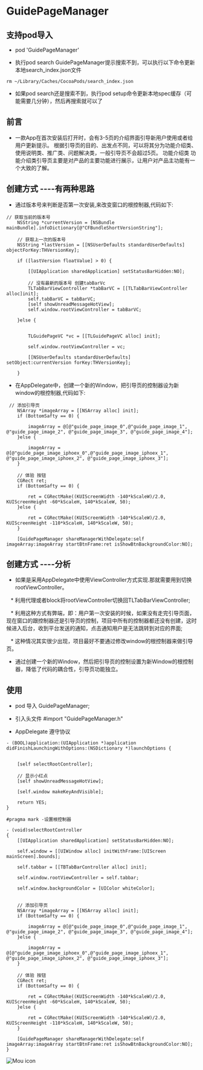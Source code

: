 # GuidePageManager

## 支持pod导入

* pod 'GuidePageManager'

* 执行pod search GuidePageManager提示搜索不到，可以执行以下命令更新本地search_index.json文件
  
```objc 
rm ~/Library/Caches/CocoaPods/search_index.json
```
* 如果pod search还是搜索不到，执行pod setup命令更新本地spec缓存（可能需要几分钟），然后再搜索就可以了

## 前言

* 一款App在首次安装后打开时，会有3-5页的介绍界面引导新用户使用或者给用户更新提示。
根据引导页的目的、出发点不同，可以将其分为功能介绍类、使用说明类、推广类、问题解决类，一般引导页不会超过5页。 功能介绍类 功能介绍类引导页主要是对产品的主要功能进行展示，让用户对产品主功能有一个大致的了解。

## 创建方式 ----有两种思路

* 通过版本号来判断是否第一次安装,来改变窗口的根控制器,代码如下:
    
```objc       
// 获取当前的版本号
    NSString *currentVersion = [NSBundle mainBundle].infoDictionary[@"CFBundleShortVersionString"];
    
    // 获取上一次的版本号
    NSString *lastVersion = [[NSUserDefaults standardUserDefaults] objectForKey:THVersionKey];
    
    if ([lastVersion floatValue] > 0) {
        
        [[UIApplication sharedApplication] setStatusBarHidden:NO];
        
        // 没有最新的版本号 创建tabBarVc
        TLTabBarViewController *tabBarVC = [[TLTabBarViewController alloc]init];
        self.tabBarVC = tabBarVC;
        [self showUnreadMessageHotView];
        self.window.rootViewController = tabBarVC;
        
    }else {
        
      
        TLGuidePageVC *vc = [[TLGuidePageVC alloc] init];

        self.window.rootViewController = vc;

        [[NSUserDefaults standardUserDefaults] setObject:currentVersion forKey:THVersionKey];
        
    }
``` 

* 在AppDelegate中，创建一个新的Window，把引导页的控制器设为新window的根控制器,代码如下:

```objc       
 // 添加引导页
    NSArray *imageArray = [[NSArray alloc] init];
    if (BottomSafty == 0) {
        
        imageArray = @[@"guide_page_image_0",@"guide_page_image_1", @"guide_page_image_2", @"guide_page_image_3", @"guide_page_image_4"];
    }else {
        
        imageArray = @[@"guide_page_image_iphoex_0",@"guide_page_image_iphoex_1", @"guide_page_image_iphoex_2", @"guide_page_image_iphoex_3"];
    }
    
    // 体验 按钮
    CGRect ret;
    if (BottomSafty == 0) {
        
        ret = CGRectMake((KUIScreenWidth -140*kScaleW)/2.0, KUIScreenHeight -60*kScaleH, 140*kScaleW, 50);
    }else {
        
        ret = CGRectMake((KUIScreenWidth -140*kScaleW)/2.0, KUIScreenHeight -110*kScaleH, 140*kScaleW, 50);
    }
    
    [GuidePageManager shareManagerWithDelegate:self imageArray:imageArray startBtnFrame:ret isShowBtnBackgroundColor:NO];
```
     
## 创建方式  ----分析

* 如果是采用AppDelegate中使用ViewController方式实现.那就需要用到切换rootViewController。 

    * 利用代理或者block将rootViewController切换回TLTabBarViewController;
    
    * 利用这种方式有弊端，即：用户第一次安装的时候，如果没有走完引导页面，现在窗口的跟控制器还是引导页的控制，项目中所有的控制器都还没有创建，这时候进入后台，收到平台发送的通知，点击通知用户是无法跳转到对应的界面;
    
    * 这种情况其实很少出现，项目最好不要通过修改window的根控制器来做引导页。
    
* 通过创建一个新的Window，然后把引导页的控制设置为新Window的根控制器，降低了代码的耦合性，引导页功能独立。

## 使用    

* pod 导入 GuidePageManager;

* 引入头文件 #import "GuidePageManager.h"

* AppDelegate 遵守协议 <GuidePageDelegate>
    
```objc       
- (BOOL)application:(UIApplication *)application didFinishLaunchingWithOptions:(NSDictionary *)launchOptions {

    
    [self selectRootController];
    
    // 显示小红点
    [self showUnreadMessageHotView];

    [self.window makeKeyAndVisible];
    
    return YES;
}

#pragma mark -设置根控制器

- (void)selectRootController
{
    [[UIApplication sharedApplication] setStatusBarHidden:NO];
    
    self.window = [[UIWindow alloc] initWithFrame:[UIScreen mainScreen].bounds];
    
    self.tabbar = [[TBTabBarController alloc] init];
    
    self.window.rootViewController = self.tabbar;
    
    self.window.backgroundColor = [UIColor whiteColor];
    
    
    // 添加引导页
    NSArray *imageArray = [[NSArray alloc] init];
    if (BottomSafty == 0) {
        
        imageArray = @[@"guide_page_image_0",@"guide_page_image_1", @"guide_page_image_2", @"guide_page_image_3", @"guide_page_image_4"];
    }else {
        
        imageArray = @[@"guide_page_image_iphoex_0",@"guide_page_image_iphoex_1", @"guide_page_image_iphoex_2", @"guide_page_image_iphoex_3"];
    }
    
    // 体验 按钮
    CGRect ret;
    if (BottomSafty == 0) {
        
        ret = CGRectMake((KUIScreenWidth -140*kScaleW)/2.0, KUIScreenHeight -60*kScaleH, 140*kScaleW, 50);
    }else {
        
        ret = CGRectMake((KUIScreenWidth -140*kScaleW)/2.0, KUIScreenHeight -110*kScaleH, 140*kScaleW, 50);
    }
    
    [GuidePageManager shareManagerWithDelegate:self imageArray:imageArray startBtnFrame:ret isShowBtnBackgroundColor:NO];
}
```    

![Mou icon](https://github.com/MrLujh/Fastlane--Packaging/blob/master/111.gif)


